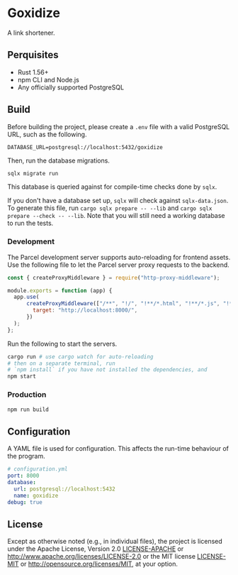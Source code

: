 # Goxidize
A link shortener.
## Perquisites
- Rust 1.56+
- npm CLI and Node.js
- Any officially supported PostgreSQL

## Build
Before building the project, please create a `.env` file with a valid PostgreSQL URL, such as the following.
```text
DATABASE_URL=postgresql://localhost:5432/goxidize
```
Then, run the database migrations.
```bash
sqlx migrate run
```
This database is queried against for compile-time checks done by `sqlx`.

If you don't have a database set up, `sqlx` will check against `sqlx-data.json`.
To generate this file, run `cargo sqlx prepare -- --lib` and `cargo sqlx prepare --check -- --lib`.
Note that you will still need a working database to run the tests.

### Development
The Parcel development server supports auto-reloading for frontend assets.
Use the following file to let the Parcel server proxy requests to the backend.
```javascript
const { createProxyMiddleware } = require("http-proxy-middleware");

module.exports = function (app) {
  app.use(
      createProxyMiddleware(["/**", "!/", "!**/*.html", "!**/*.js", "!*.css", "!**/*.css", "!**/*.map"], {
        target: "http://localhost:8000/",
      })
  );
};
```

Run the following to start the servers.
```bash
cargo run # use cargo watch for auto-reloading
# then on a separate terminal, run
# `npm install` if you have not installed the dependencies, and
npm start
```

### Production
```bash
npm run build
```

## Configuration
A YAML file is used for configuration.
This affects the run-time behaviour of the program.
```yaml
# configuration.yml
port: 8000
database:
  url: postgresql://localhost:5432
  name: goxidize
debug: true
```

## License
Except as otherwise noted (e.g., in individual files), the project is
licensed under the Apache License, Version 2.0 [LICENSE-APACHE](./LICENSE-APACHE) or
<http://www.apache.org/licenses/LICENSE-2.0> or the MIT license
[LICENSE-MIT](LICENSE-MIT) or <http://opensource.org/licenses/MIT>, at your option.
